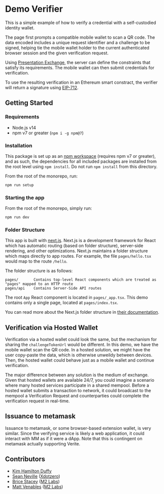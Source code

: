 # Demo Verifier

This is a simple example of how to verify a credential with a self-custodied identity wallet.

The page first prompts a compatible mobile wallet to scan a QR code. The data encoded includes a unique request identifier and a challenge to be signed, helping tie the mobile wallet holder to the current authenticated browser session and the given verification request.

Using [Presentation Exchange](https://identity.foundation/presentation-exchange), the server can define the constraints that satisfy its requirements. The mobile wallet can then submit credentials for verification.

To use the resulting verification in an Ethereum smart constract, the verifier will return a signature using [EIP-712](https://eips.ethereum.org/EIPS/eip-712).

## Getting Started

### Requirements

- Node.js v14
- npm v7 or greater (`npm i -g npm@7`)

### Installation

This package is set up as an [npm workspace](https://docs.npmjs.com/cli/v7/using-npm/workspaces) (requires npm v7 or greater), and as such, the dependencies for all included packages are installed from the root level using `npm install`. Do not run `npm install` from this directory.

From the root of the monorepo, run:

```sh
npm run setup
```

### Starting the app

From the root of the monorepo, simply run:

```sh
npm run dev
```

### Folder Structure

This app is built with [next.js](https://nextjs.org/). Next.js is a development framework for React which has automatic routing (based on folder structure), server-side rendering, and other optimizations. Next.js maintains a folder structure which maps directly to app routes. For example, the file `pages/hello.tsx` would map to the route `/hello`.

The folder structure is as follows:

```
pages/       Contains top-level React components which are treated as "pages" mapped to an HTTP route
pages/api    Contains Server-Side API routes
```

The root `App` React component is located in `pages/_app.tsx`. This demo contains only a single page, located at `pages/index.tsx`.

You can read more about the Next.js folder structure in [their documentation](https://nextjs.org/docs/basic-features/pages).

## Verification via Hosted Wallet

Verification via a hosted wallet could look the same, but the mechanism for sharing the `challengeTokenUrl` would be different. In this demo, we have the mobile wallet scan the QR code. In a hosted solution, we might have the user copy-paste the data, which is otherwise unweildy between devices. Then, the hosted wallet could behave just as a mobile wallet and continue verification.

The major difference between any solution is the medium of exchange. Given that hosted wallets are available 24/7, you could imagine a scenario where many hosted services participate in a shared mempool. Before a hosted wallet submits a transaction to network, it could broadcast to the mempool a Verification Request and counterparties could complete the verification request in real-time.

## Issuance to metamask

Issuance to metamask, or some browser-based extension wallet, is very similar. Since the verifying service is likely a web application, it could interact with MM as if it were a dApp. Note that this is contingent on metamask actually supporting Verite.

## Contributors

- [Kim Hamilton Duffy](https://github.com/kimdhamilton) 
- [Sean Neville](https://github.com/psnevio) ([Xdotzero](http://xdotzero.com))
- [Brice Stacey](https://github.com/bricestacey) ([M2 Labs](https://m2.xyz))
- [Matt Venables](https://github.com/venables) ([M2 Labs](https://m2.xyz))
